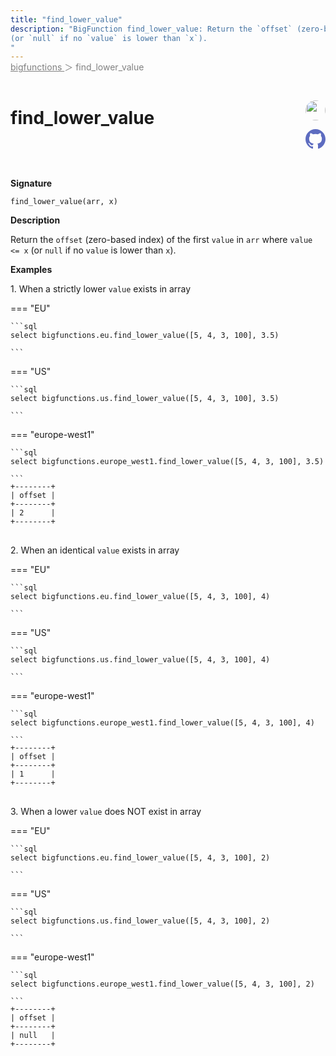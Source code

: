 ```yaml
---
title: "find_lower_value"
description: "BigFunction find_lower_value: Return the `offset` (zero-based index) of the first `value` in `arr` where `value <= x`
(or `null` if no `value` is lower than `x`).
"
---
```


<span style="color: gray; position: relative; top: -1rem">
  <a href=".." style="color: gray">bigfunctions </a> ＞ find_lower_value
</span>

# find_lower_value


<div style="position: relative; top: -4rem; margin-bottom:  -2rem; text-align: right; z-index: 9999;">
  
  <a href="https://www.linkedin.com/in/paul-marcombes" title="Author: Paul Marcombes" target="_blank">
    <img src="https://lh3.googleusercontent.com/a-/ACB-R5RDf2yxcw1p_IYLCKmiUIScreatDdhG8B83om6Ohw=s260" width="32" style=" border-radius: 50% !important">
  </a>
  
  <a href="find_lower_value.yaml" title="Edit on GitHub" target="_blank"><svg xmlns="http://www.w3.org/2000/svg" width="32" height="32" viewBox="0 0 24 24"><path fill="#5d6cc0" d="M12 0c-6.626 0-12 5.373-12 12 0 5.302 3.438 9.8 8.207 11.387.599.111.793-.261.793-.577v-2.234c-3.338.726-4.033-1.416-4.033-1.416-.546-1.387-1.333-1.756-1.333-1.756-1.089-.745.083-.729.083-.729 1.205.084 1.839 1.237 1.839 1.237 1.07 1.834 2.807 1.304 3.492.997.107-.775.418-1.305.762-1.604-2.665-.305-5.467-1.334-5.467-5.931 0-1.311.469-2.381 1.236-3.221-.124-.303-.535-1.524.117-3.176 0 0 1.008-.322 3.301 1.23.957-.266 1.983-.399 3.003-.404 1.02.005 2.047.138 3.006.404 2.291-1.552 3.297-1.23 3.297-1.23.653 1.653.242 2.874.118 3.176.77.84 1.235 1.911 1.235 3.221 0 4.609-2.807 5.624-5.479 5.921.43.372.823 1.102.823 2.222v3.293c0 .319.192.694.801.576 4.765-1.589 8.199-6.086 8.199-11.386 0-6.627-5.373-12-12-12z"/></svg></a>
</div>



**Signature** 
```
find_lower_value(arr, x)
```

**Description**

Return the `offset` (zero-based index) of the first `value` in `arr` where `value <= x`
(or `null` if no `value` is lower than `x`).






**Examples**



<span style="color: var(--md-typeset-a-color);">1. When a strictly lower `value` exists in array</span>









=== "EU"

    ```sql
    select bigfunctions.eu.find_lower_value([5, 4, 3, 100], 3.5)
    
    ```




=== "US"

    ```sql
    select bigfunctions.us.find_lower_value([5, 4, 3, 100], 3.5)
    
    ```




=== "europe-west1"

    ```sql
    select bigfunctions.europe_west1.find_lower_value([5, 4, 3, 100], 3.5)
    
    ```









<pre style="margin-top: -1rem;">
<code style="padding-top: 0px; padding-bottom: 0px;">+--------+
| offset |
+--------+
| 2      |
+--------+
</code>
</pre>









<span style="color: var(--md-typeset-a-color);">2. When an identical `value` exists in array</span>









=== "EU"

    ```sql
    select bigfunctions.eu.find_lower_value([5, 4, 3, 100], 4)
    
    ```




=== "US"

    ```sql
    select bigfunctions.us.find_lower_value([5, 4, 3, 100], 4)
    
    ```




=== "europe-west1"

    ```sql
    select bigfunctions.europe_west1.find_lower_value([5, 4, 3, 100], 4)
    
    ```









<pre style="margin-top: -1rem;">
<code style="padding-top: 0px; padding-bottom: 0px;">+--------+
| offset |
+--------+
| 1      |
+--------+
</code>
</pre>









<span style="color: var(--md-typeset-a-color);">3. When a lower `value` does NOT exist in array</span>









=== "EU"

    ```sql
    select bigfunctions.eu.find_lower_value([5, 4, 3, 100], 2)
    
    ```




=== "US"

    ```sql
    select bigfunctions.us.find_lower_value([5, 4, 3, 100], 2)
    
    ```




=== "europe-west1"

    ```sql
    select bigfunctions.europe_west1.find_lower_value([5, 4, 3, 100], 2)
    
    ```









<pre style="margin-top: -1rem;">
<code style="padding-top: 0px; padding-bottom: 0px;">+--------+
| offset |
+--------+
| null   |
+--------+
</code>
</pre>









